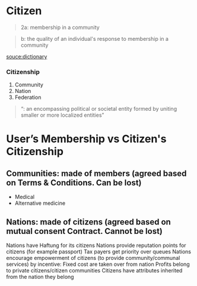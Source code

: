 # Citizen

> 2a: membership in a community

>  b: the quality of an individual's response to membership in a community

[souce:dictionary](https://www.merriam-webster.com/dictionary/citizenship)

### Citizenship
1. Community
1. Nation
1. Federation
> “: an encompassing political or societal entity formed by uniting smaller or more localized entities”

# User’s Membership vs Citizen's Citizenship

## Communities:  made of members (agreed based on Terms & Conditions. Can be lost)
- Medical
- Alternative medicine

## Nations:  made of citizens (agreed based on mutual consent Contract. Cannot be lost)
Nations have Haftung for its citizens
Nations provide reputation points for citizens (for example passport)
Tax payers get priority over queues
Nations encourage empowerment of citizens (to provide community/communal services) by incentive:
Fixed cost are taken over from nation
Profits belong to private citizens/citizen communities
Citizens have attributes inherited from the nation they belong
